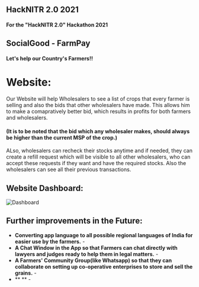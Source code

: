 ## HackNITR 2.0 2021
#### For the "HackNITR 2.0" Hackathon 2021

## SocialGood - FarmPay
#### Let's help our Country's Farmers!!

# Website:

Our Website will help Wholesalers to see a list of crops that every farmer is selling and also the bids that other wholesalers have made. This allows him to make a comapratively better bid, which results in profits for both farmers and wholesalers. 
#### (It is to be noted that the bid which any wholesaler makes, should always be higher than the current MSP of the crop.) 
ALso, wholesalers can recheck their stocks anytime and if needed, they can create a refill request which will be visible to all other wholesalers, who can accept these requests if they want and have the required stocks. Also the wholesalers can see all their previous transactions.  

## Website Dashboard:
![Dashboard](images/Website.gif?raw=true)

## Further improvements in the Future:

- **Converting app language to all possible regional languages of India for easier use by the farmers.** -
- **A Chat Window in the App so that Farmers can chat directly with lawyers and judges ready to help them in legal matters.** -
- **A Farmers' Community Group(like Whatsapp) so that they can collaborate on setting up co-operative enterprises to store and sell the grains.** -
- ** ** -
